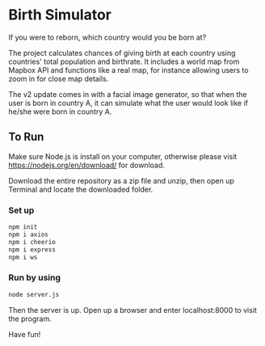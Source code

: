 # Birth Simulator

If you were to reborn, which country would you be born at?

The project calculates chances of giving birth at each country using countries' total population and birthrate. It includes a world map from Mapbox API and functions like a real map, for instance allowing users to zoom in for close map details.

The v2 update comes in with a facial image generator, so that when the user is born in country A, it can simulate what the user would look like if he/she were born in country A.

## To Run

Make sure Node.js is install on your computer, otherwise please visit https://nodejs.org/en/download/ for download. 

Download the entire repository as a zip file and unzip, then open up Terminal and locate the downloaded folder.

### Set up
```bash
npm init
npm i axios
npm i cheerio
npm i express
npm i ws
```

### Run by using 
```bash
node server.js
```

Then the server is up. Open up a browser and enter localhost:8000 to visit the program. 

Have fun!
